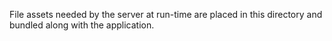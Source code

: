 File assets needed by the server at run-time are placed in this directory and bundled along with the application.